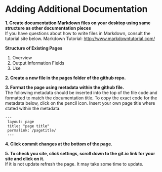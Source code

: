 # Adding Additional Documentation  

**1. Create documentation Markdown files on your desktop using same structure as other documentation pieces**  
If you have questions about how to write files in Markdown, consult the tutorial site below.
Markdown Tutorial: http://www.markdowntutorial.com/  

**Structure of Existing Pages**  
  1. Overview  
  2. Output Information Fields  
  3. Use  
  
**2. Create a new file in the pages folder of the github repo.**  

**3. Format the page using metadata within the github file.**  
The following metadata should be inserted into the top of the file code and formatted to match the documentation title. To copy the exact code for the metadata below, click on the pencil icon. Insert your own page title where stated within the metadata.
``` 
---  
 layout: page  
 title: "page title"  
 permalink: /pagetitle/  
 ---  
```  
**4. Click commit changes at the bottom of the page.**  

**5. To check you site, click settings, scroll down to the git.io link for your site and click on it.**  
If it is not update refresh the page. It may take some time to update.
